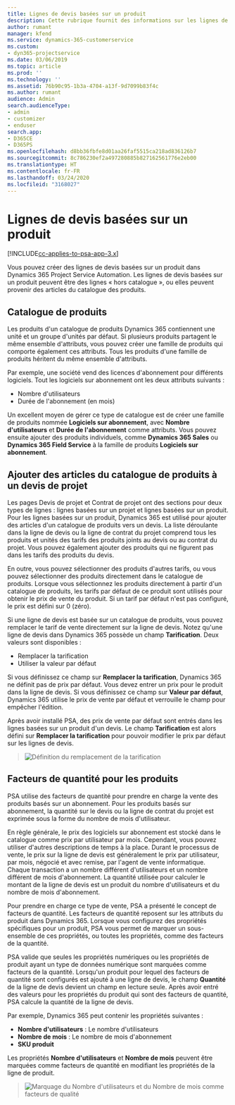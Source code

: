 ```yaml
---
title: Lignes de devis basées sur un produit
description: Cette rubrique fournit des informations sur les lignes de devis basées sur un produit.
author: rumant
manager: kfend
ms.service: dynamics-365-customerservice
ms.custom:
- dyn365-projectservice
ms.date: 03/06/2019
ms.topic: article
ms.prod: ''
ms.technology: ''
ms.assetid: 76b90c95-1b3a-4704-a13f-9d7099b83f4c
ms.author: rumant
audience: Admin
search.audienceType:
- admin
- customizer
- enduser
search.app:
- D365CE
- D365PS
ms.openlocfilehash: d8bb36fbfe8d01aa26faf5515ca218ad836126b7
ms.sourcegitcommit: 8c786230ef2a497280885b827162561776e2eb00
ms.translationtype: HT
ms.contentlocale: fr-FR
ms.lasthandoff: 03/24/2020
ms.locfileid: "3168027"
---
```

# <a name="product-based-quote-lines"></a>Lignes de devis basées sur un produit

[!INCLUDE[cc-applies-to-psa-app-3.x](../includes/cc-applies-to-psa-app-3x.md)]


Vous pouvez créer des lignes de devis basées sur un produit dans Dynamics 365 Project Service Automation. Les lignes de devis basées sur un produit peuvent être des lignes « hors catalogue », ou elles peuvent provenir des articles du catalogue des produits.

## <a name="product-catalog"></a>Catalogue de produits

Les produits d'un catalogue de produits Dynamics 365 contiennent une unité et un groupe d'unités par défaut. Si plusieurs produits partagent le même ensemble d'attributs, vous pouvez créer une famille de produits qui comporte également ces attributs. Tous les produits d'une famille de produits héritent du même ensemble d'attributs.

Par exemple, une société vend des licences d'abonnement pour différents logiciels. Tout les logiciels sur abonnement ont les deux attributs suivants :

- Nombre d'utilisateurs 
- Durée de l'abonnement (en mois)

Un excellent moyen de gérer ce type de catalogue est de créer une famille de produits nommée **Logiciels sur abonnement**, avec **Nombre d'utilisateurs** et **Durée de l'abonnement** comme attributs. Vous pouvez ensuite ajouter des produits individuels, comme **Dynamics 365 Sales** ou **Dynamics 365 Field Service** à la famille de produits **Logiciels sur abonnement**.

## <a name="adding-product-catalog-items-to-a-project-quote"></a>Ajouter des articles du catalogue de produits à un devis de projet

Les pages Devis de projet et Contrat de projet ont des sections pour deux types de lignes : lignes basées sur un projet et lignes basées sur un produit. Pour les lignes basées sur un produit, Dynamics 365 est utilisé pour ajouter des articles d'un catalogue de produits vers un devis. La liste déroulante dans la ligne de devis ou la ligne de contrat du projet comprend tous les produits et unités des tarifs des produits joints au devis ou au contrat du projet. Vous pouvez également ajouter des produits qui ne figurent pas dans les tarifs des produits du devis.

En outre, vous pouvez sélectionner des produits d'autres tarifs, ou vous pouvez sélectionner des produits directement dans le catalogue de produits. Lorsque vous sélectionnez les produits directement à partir d'un catalogue de produits, les tarifs par défaut de ce produit sont utilisés pour obtenir le prix de vente du produit. Si un tarif par défaut n'est pas configuré, le prix est défini sur 0 (zéro).

Si une ligne de devis est basée sur un catalogue de produits, vous pouvez remplacer le tarif de vente directement sur la ligne de devis. Notez qu'une ligne de devis dans Dynamics 365 possède un champ **Tarification**. Deux valeurs sont disponibles :

- Remplacer la tarification  
- Utiliser la valeur par défaut

Si vous définissez ce champ sur **Remplacer la tarification**, Dynamics 365 ne définit pas de prix par défaut. Vous devez entrer un prix pour le produit dans la ligne de devis. Si vous définissez ce champ sur **Valeur par défaut**, Dynamics 365 utilise le prix de vente par défaut et verrouille le champ pour empêcher l'édition.

Après avoir installé PSA, des prix de vente par défaut sont entrés dans les lignes basées sur un produit d'un devis. Le champ **Tarification** est alors défini sur **Remplacer la tarification** pour pouvoir modifier le prix par défaut sur les lignes de devis.

> ![Définition du remplacement de la tarification](media/basic-guide-10.png)
 
## <a name="quantity-factors-for-products"></a>Facteurs de quantité pour les produits

PSA utilise des facteurs de quantité pour prendre en charge la vente des produits basés sur un abonnement. Pour les produits basés sur abonnement, la quantité sur le devis ou la ligne de contrat du projet est exprimée sous la forme du nombre de mois d'utilisateur.

En règle générale, le prix des logiciels sur abonnement est stocké dans le catalogue comme prix par utilisateur par mois. Cependant, vous pouvez utiliser d'autres descriptions de temps à la place. Durant le processus de vente, le prix sur la ligne de devis est généralement le prix par utilisateur, par mois, négocié et avec remise, par l'agent de vente informatique. Chaque transaction a un nombre différent d'utilisateurs et un nombre différent de mois d'abonnement. La quantité utilisée pour calculer le montant de la ligne de devis est un produit du nombre d'utilisateurs et du nombre de mois d'abonnement.

Pour prendre en charge ce type de vente, PSA a présenté le concept de facteurs de quantité. Les facteurs de quantité reposent sur les attributs du produit dans Dynamics 365. Lorsque vous configurez des propriétés spécifiques pour un produit, PSA vous permet de marquer un sous-ensemble de ces propriétés, ou toutes les propriétés, comme des facteurs de la quantité.

PSA valide que seules les propriétés numériques ou les propriétés de produit ayant un type de données numérique sont marquées comme facteurs de la quantité. Lorsqu'un produit pour lequel des facteurs de quantité sont configurés est ajouté à une ligne de devis, le champ **Quantité** de la ligne de devis devient un champ en lecture seule. Après avoir entré des valeurs pour les propriétés du produit qui sont des facteurs de quantité, PSA calcule la quantité de la ligne de devis.

Par exemple, Dynamics 365 peut contenir les propriétés suivantes : 

- **Nombre d'utilisateurs** : Le nombre d'utilisateurs 
- **Nombre de mois** : Le nombre de mois d'abonnement
- **SKU produit** 

Les propriétés **Nombre d'utilisateurs** et **Nombre de mois** peuvent être marquées comme facteurs de quantité en modifiant les propriétés de la ligne de produit. 

> ![Marquage du Nombre d'utilisateurs et du Nombre de mois comme facteurs de qualité](media/basic-guide-11.png)
 
